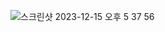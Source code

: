 ![스크린샷 2023-12-15 오후 5 37 56](https://github.com/SwanyCastle/oz_be_class/assets/49240318/ee8b423b-4681-4d40-b669-184c71718329)
